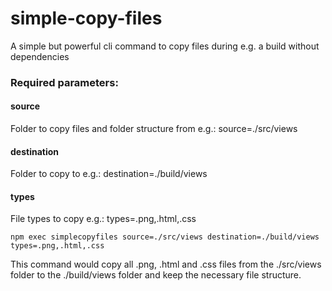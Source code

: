 # simple-copy-files
A simple but powerful cli command to copy files during e.g. a build without dependencies

### Required parameters:

#### source
Folder to copy files and folder structure from
e.g.: source=./src/views

#### destination
Folder to copy to
e.g.: destination=./build/views

#### types
File types to copy
e.g.: types=.png,.html,.css

```
npm exec simplecopyfiles source=./src/views destination=./build/views types=.png,.html,.css
```

This command would copy all .png, .html and .css files from the ./src/views folder to the ./build/views folder and keep the necessary file structure.
